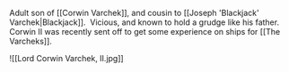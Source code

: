 Adult son of [[Corwin Varchek]], and cousin to [[Joseph 'Blackjack' Varchek|Blackjack]].  Vicious, and known to hold a grudge like his father.  Corwin II was recently sent off to get some experience on ships for [[The Varcheks]].

![[Lord Corwin Varchek, II.jpg]]